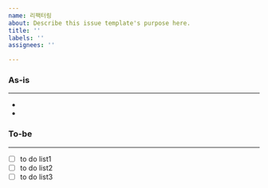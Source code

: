 ```yaml
---
name: 리팩터링
about: Describe this issue template's purpose here.
title: ''
labels: ''
assignees: ''

---
```


### As-is
---
-
-
### To-be
---
- [ ] to do list1
- [ ] to do list2
- [ ] to do list3
